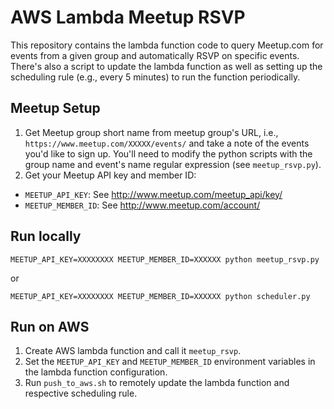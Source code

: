 AWS Lambda Meetup RSVP
======================

This repository contains the lambda function code to query Meetup.com for events from a given group and automatically RSVP on specific events. There's also a script to update the lambda function as well as setting up the scheduling rule (e.g., every 5 minutes) to run the function periodically.


## Meetup Setup

1. Get Meetup group short name from meetup group's URL, i.e., `https://www.meetup.com/XXXXX/events/` and take a note of the events you'd like to sign up. You'll need to modify the python scripts with the group name and event's name regular expression (see `meetup_rsvp.py`).
2. Get your Meetup API key and member ID:
  - `MEETUP_API_KEY`: See http://www.meetup.com/meetup_api/key/
  - `MEETUP_MEMBER_ID`: See http://www.meetup.com/account/


## Run locally

```
MEETUP_API_KEY=XXXXXXXX MEETUP_MEMBER_ID=XXXXXX python meetup_rsvp.py
```
or
```
MEETUP_API_KEY=XXXXXXXX MEETUP_MEMBER_ID=XXXXXX python scheduler.py
```

## Run on AWS

1. Create AWS lambda function and call it `meetup_rsvp`.
2. Set the `MEETUP_API_KEY` and `MEETUP_MEMBER_ID` environment variables in the lambda function configuration.
3. Run `push_to_aws.sh` to remotely update the lambda function and respective scheduling rule.


